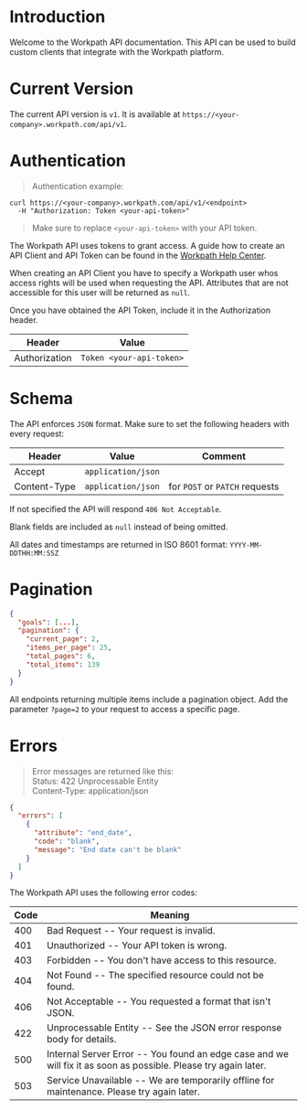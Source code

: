 
# Introduction

Welcome to the Workpath API documentation. This API can be used to build custom clients that integrate with the Workpath platform.

# Current Version

The current API version is `v1`. It is available at `https://<your-company>.workpath.com/api/v1`.

# Authentication

> Authentication example:

```shell
curl https://<your-company>.workpath.com/api/v1/<endpoint>
  -H "Authorization: Token <your-api-token>"
```

> Make sure to replace `<your-api-token>` with your API token.

The Workpath API uses tokens to grant access. A guide how to create an API Client and API Token can be found in the <a href="https://workpath.zendesk.com/hc/en-us/articles/360023684614-Public-API" target="_blank">Workpath Help Center</a>.

When creating an API Client you have to specify a Workpath user whos access rights will be used when requesting the API. Attributes that are not accessible for this user will be returned as `null`.

Once you have obtained the API Token, include it in the Authorization header.

| Header | Value |
|--------|-------|
| Authorization | `Token <your-api-token>` |

# Schema

The API enforces `JSON` format.
Make sure to set the following headers with every request:

| Header | Value | Comment |
|--------|-------|---------|
| Accept | `application/json` ||
| Content-Type | `application/json` | for `POST` or `PATCH` requests |

If not specified the API will respond `406 Not Acceptable`.

Blank fields are included as `null` instead of being omitted.

All dates and timestamps are returned in ISO 8601 format: `YYYY-MM-DDTHH:MM:SSZ`

# Pagination

```json
{
  "goals": [...],
  "pagination": {
    "current_page": 2,
    "items_per_page": 25,
    "total_pages": 6,
    "total_items": 139
  }
}
```

All endpoints returning multiple items include a pagination object. Add the parameter `?page=2` to your request to access a specific page.

# Errors

> Error messages are returned like this:<br>Status: 422 Unprocessable Entity<br>Content-Type: application/json

```json
{
  "errors": [
    {
      "attribute": "end_date",
      "code": "blank",
      "message": "End date can't be blank"
    }
  ]
}
```

The Workpath API uses the following error codes:

Code | Meaning
---- | -------
400 | Bad Request -- Your request is invalid.
401 | Unauthorized -- Your API token is wrong.
403 | Forbidden -- You don't have access to this resource.
404 | Not Found -- The specified resource could not be found.
406 | Not Acceptable -- You requested a format that isn't JSON.
422 | Unprocessable Entity -- See the JSON error response body for details.
500 | Internal Server Error -- You found an edge case and we will fix it as soon as possible. Please try again later.
503 | Service Unavailable -- We are temporarily offline for maintenance. Please try again later.
